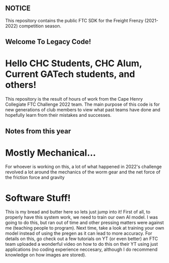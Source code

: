 ## NOTICE

This repository contains the public FTC SDK for the Freight Frenzy (2021-2022) competition season.

## Welcome To Legacy Code!
# Hello CHC Students, CHC Alum, Current GATech students, and others!
This repository is the result of hours of work from the Cape Henry Collegiate FTC Challenge 2022 team.
The main purpose of this code is for new generations of club members to view what past teams have done
and hopefully learn from their mistakes and successes.

## Notes from this year
# Mostly Mechanical...
For whoever is working on this, a lot of what happened in 2022's challenge revolved a lot around
the mechanics of the worm gear and the net force of the friction force and gravity

# Software Stuff!
This is my bread and butter here so lets just jump into it! First of all, to properly have this system work,
we need to train our own AI model. I was going to do this, but ran out of time and other pressing matters were
against me (teaching people to program). Next time, take a look at training your own model instead of using the pregen
as it can lead to more accuracy. For details on this, go check out a few tutorials on YT (or even better) an FTC team uploaded a
wonderful video on how to do this on their YT using just applications (no coding experience neccesary, although I do recommend knowledge on
how images are stored).
